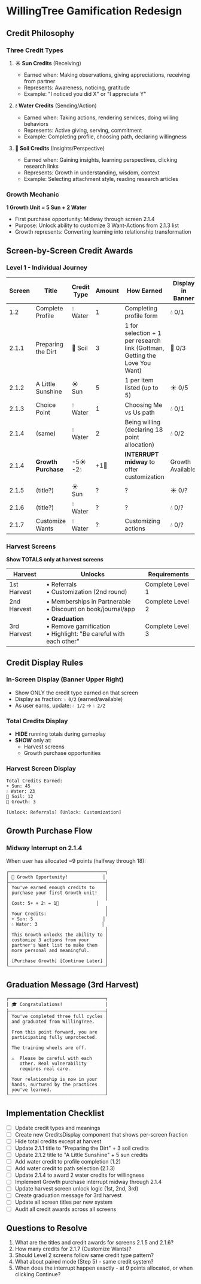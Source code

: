 # WillingTree Gamification Redesign

## Credit Philosophy

### Three Credit Types

1. **☀️ Sun Credits** (Receiving)
   - Earned when: Making observations, giving appreciations, receiving from partner
   - Represents: Awareness, noticing, gratitude
   - Example: "I noticed you did X" or "I appreciate Y"

2. **💧 Water Credits** (Sending/Action)
   - Earned when: Taking actions, rendering services, doing willing behaviors
   - Represents: Active giving, serving, commitment
   - Example: Completing profile, choosing path, declaring willingness

3. **🌱 Soil Credits** (Insights/Perspective)
   - Earned when: Gaining insights, learning perspectives, clicking research links
   - Represents: Growth in understanding, wisdom, context
   - Example: Selecting attachment style, reading research articles

### Growth Mechanic

**1 Growth Unit = 5 Sun + 2 Water**
- First purchase opportunity: Midway through screen 2.1.4
- Purpose: Unlock ability to customize 3 Want-Actions from 2.1.3 list
- Growth represents: Converting learning into relationship transformation

## Screen-by-Screen Credit Awards

### Level 1 - Individual Journey

| Screen | Title | Credit Type | Amount | How Earned | Display in Banner |
|--------|-------|-------------|--------|------------|-------------------|
| 1.2 | Complete Profile | 💧 Water | 1 | Completing profile form | 💧 0/1 |
| 2.1.1 | Preparing the Dirt | 🌱 Soil | 3 | 1 for selection + 1 per research link (Gottman, Getting the Love You Want) | 🌱 0/3 |
| 2.1.2 | A Little Sunshine | ☀️ Sun | 5 | 1 per item listed (up to 5) | ☀️ 0/5 |
| 2.1.3 | Choice Point | 💧 Water | 1 | Choosing Me vs Us path | 💧 0/1 |
| 2.1.4 | (same) | 💧 Water | 2 | Being willing (declaring 18 point allocation) | 💧 0/2 |
| 2.1.4 | **Growth Purchase** | -5☀️ -2💧 | +1🌱 | **INTERRUPT midway** to offer customization | Growth Available! |
| 2.1.5 | (title?) | ☀️ Sun | ? | ? | ☀️ 0/? |
| 2.1.6 | (title?) | 💧 Water | ? | ? | 💧 0/? |
| 2.1.7 | Customize Wants | 💧 Water | ? | Customizing actions | 💧 0/? |

### Harvest Screens

**Show TOTALS only at harvest screens**

| Harvest | Unlocks | Requirements |
|---------|---------|-------------|
| 1st Harvest | • Referrals<br>• Customization (2nd round) | Complete Level 1 |
| 2nd Harvest | • Memberships in Partnerable<br>• Discount on book/journal/app | Complete Level 2 |
| 3rd Harvest | • **Graduation**<br>• Remove gamification<br>• Highlight: "Be careful with each other" | Complete Level 3 |

## Credit Display Rules

### In-Screen Display (Banner Upper Right)
- Show ONLY the credit type earned on that screen
- Display as fraction: `💧 0/2` (earned/available)
- As user earns, update: `💧 1/2` → `💧 2/2`

### Total Credits Display
- **HIDE** running totals during gameplay
- **SHOW** only at:
  - Harvest screens
  - Growth purchase opportunities

### Harvest Screen Display
```
Total Credits Earned:
☀️ Sun: 45
💧 Water: 23
🌱 Soil: 12
🌳 Growth: 3

[Unlock: Referrals] [Unlock: Customization]
```

## Growth Purchase Flow

### Midway Interrupt on 2.1.4

When user has allocated ~9 points (halfway through 18):

```
┌────────────────────────────────────┐
│ 🌳 Growth Opportunity!             │
├────────────────────────────────────┤
│ You've earned enough credits to    │
│ purchase your first Growth unit!   │
│                                    │
│ Cost: 5☀️ + 2💧 = 1🌳              │
│                                    │
│ Your Credits:                      │
│ ☀️ Sun: 5                          │
│ 💧 Water: 3                        │
│                                    │
│ This Growth unlocks the ability to │
│ customize 3 actions from your      │
│ partner's Want list to make them   │
│ more personal and meaningful.      │
│                                    │
│ [Purchase Growth] [Continue Later] │
└────────────────────────────────────┘
```

## Graduation Message (3rd Harvest)

```
┌────────────────────────────────────┐
│ 🎓 Congratulations!                │
├────────────────────────────────────┤
│ You've completed three full cycles │
│ and graduated from WillingTree.    │
│                                    │
│ From this point forward, you are   │
│ participating fully unprotected.   │
│                                    │
│ The training wheels are off.       │
│                                    │
│ ⚠️  Please be careful with each     │
│    other. Real vulnerability       │
│    requires real care.             │
│                                    │
│ Your relationship is now in your   │
│ hands, nurtured by the practices   │
│ you've learned.                    │
└────────────────────────────────────┘
```

## Implementation Checklist

- [ ] Update credit types and meanings
- [ ] Create new CreditsDisplay component that shows per-screen fraction
- [ ] Hide total credits except at harvest
- [ ] Update 2.1.1 title to "Preparing the Dirt" + 3 soil credits
- [ ] Update 2.1.2 title to "A Little Sunshine" + 5 sun credits
- [ ] Add water credit to profile completion (1.2)
- [ ] Add water credit to path selection (2.1.3)
- [ ] Update 2.1.4 to award 2 water credits for willingness
- [ ] Implement Growth purchase interrupt midway through 2.1.4
- [ ] Update harvest screen unlock logic (1st, 2nd, 3rd)
- [ ] Create graduation message for 3rd harvest
- [ ] Update all screen titles per new system
- [ ] Audit all credit awards across all screens

## Questions to Resolve

1. What are the titles and credit awards for screens 2.1.5 and 2.1.6?
2. How many credits for 2.1.7 (Customize Wants)?
3. Should Level 2 screens follow same credit type pattern?
4. What about paired mode (Step 5) - same credit system?
5. When does the interrupt happen exactly - at 9 points allocated, or when clicking Continue?
